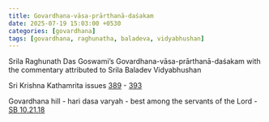 ```yaml
---
title: Govardhana-vāsa-prārthanā-daśakam
date: 2025-07-19 15:03:00 +0530
categories: [govardhana]
tags: [govardhana, raghunatha, baladeva, vidyabhushan]
---
```


Srila Raghunath Das Goswami’s 
Govardhana-vāsa-prārthanā-daśakam
with the commentary attributed to Srila Baladev Vidyabhushan

Sri Krishna Kathamrita issues [389](https://ebooks.iskcondesiretree.com/pdf/Sri_Krishna_Kathamrita_Bindu/Sri_Krishna_Kathamrita_-_Bindu389.pdf) - [393](https://ebooks.iskcondesiretree.com/pdf/Sri_Krishna_Kathamrita_Bindu/Sri_Krishna_Kathamrita_-_Bindu393.pdf)

Govardhana hill - hari dasa varyah - best among the servants of the Lord - [SB 10.21.18](https://vedabase.io/en/library/sb/10/21/18/)



